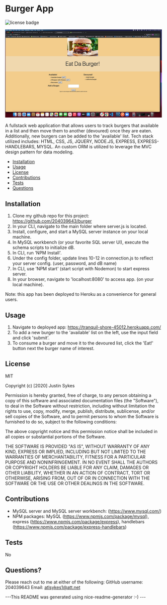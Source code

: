 # Burger App

![license badge](https://img.shields.io/badge/license-MIT-brightgreen)

![burger app screenshot](public/assets/img/burger-app-screenshot1.png)

A fullstack web application that allows users to track burgers that available in a list and then move them to another (devoured) once they are eaten. Additionally, new burgers can be added to the 'available' list. Tech stack utilized includes: HTML, CSS, JS, JQUERY, NODE.JS, EXPRESS, EXPRESS-HANDLEBARS, MYSQL. An custom ORM is utilized to leverage the MVC design pattern for data modeling.
    
- [Installation](#installation)
- [Usage](#usage)
- [License](#license)
- [Contributions](#contributions)
- [Tests](#test)
- [Questions](#questions)
    
## Installation
    
1. Clone my github repo for this project: https://github.com/204039643/burger
2. In your CLI, navigate to the main folder where server.js is located.
3. Install, configure, and start a MySQL server instance on your local machine.
4. In MySQL workbench (or your favorite SQL server UI), execute the schema scripts to initialize dB.
5. In CLI, run 'NPM Install'.
6. Under the config folder, update lines 10-12 in connection.js to reflect your server config. (user, password, and dB name)
7. In CLI, use 'NPM start' (start script with Nodemon) to start express server.
8. In your browser, navigate to 'localhost:8080' to access app. (on your local machine).

Note: this app has been deployed to Heroku as a convenience for general users.
    
## Usage
    
1. Navigate to deployed app: https://tranquil-shore-45012.herokuapp.com/
2. To add a new burger to the 'available' list on the left, use the input field and click 'submit'.
3. To consume a burger and move it to the devoured list, click the 'Eat!' button next the burger name of interest.
    
## License
    
MIT
    
Copyright (c) [2020] Justin Sykes
    
Permission is hereby granted, free of charge, to any person obtaining a copy
of this software and associated documentation files (the "Software"), to deal
in the Software without restriction, including without limitation the rights
to use, copy, modify, merge, publish, distribute, sublicense, and/or sell
copies of the Software, and to permit persons to whom the Software is
furnished to do so, subject to the following conditions:
    
The above copyright notice and this permission notice shall be included in all
copies or substantial portions of the Software.
    
THE SOFTWARE IS PROVIDED "AS IS", WITHOUT WARRANTY OF ANY KIND, EXPRESS OR
IMPLIED, INCLUDING BUT NOT LIMITED TO THE WARRANTIES OF MERCHANTABILITY,
FITNESS FOR A PARTICULAR PURPOSE AND NONINFRINGEMENT. IN NO EVENT SHALL THE
AUTHORS OR COPYRIGHT HOLDERS BE LIABLE FOR ANY CLAIM, DAMAGES OR OTHER
LIABILITY, WHETHER IN AN ACTION OF CONTRACT, TORT OR OTHERWISE, ARISING FROM,
OUT OF OR IN CONNECTION WITH THE SOFTWARE OR THE USE OR OTHER DEALINGS IN THE
SOFTWARE.
    
## Contributions
    
- MySQL server and MySQL server workbench: (https://www.mysql.com/)
- NPM packages: MySQL (https://www.npmjs.com/package/mysql), express (https://www.npmjs.com/package/express), handlebars (https://www.npmjs.com/package/express-handlebars)
    
## Tests
    
No
    
## Questions?
Please reach out to me at either of the following:
GitHub username: 204039643
Email: atlsykes1@att.net
    
    
 ---This README was generated using nice-readme-generator :-) ---